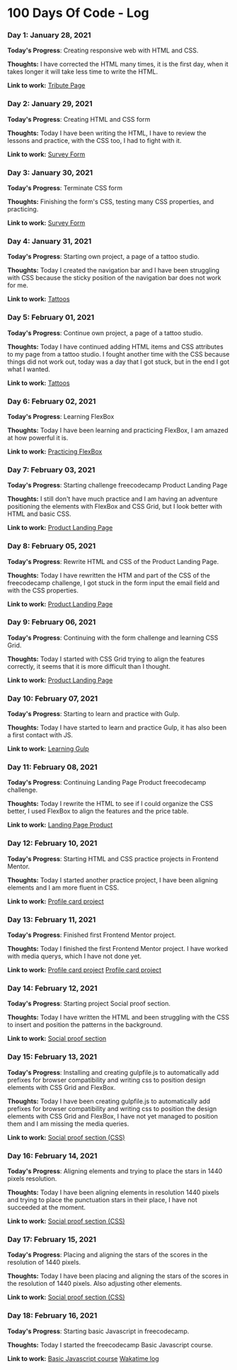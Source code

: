 # 100 Days Of Code - Log

### Day 1: January 28, 2021 

**Today's Progress**: Creating responsive web with HTML and CSS.

**Thoughts:** I have corrected the HTML many times, it is the first day, when it takes longer it will take less time to write the HTML. 

**Link to work:** [Tribute Page](https://github.com/JulioMena1981/tribute_page)



### Day 2: January 29, 2021

**Today's Progress**: Creating HTML and CSS form

**Thoughts:** Today I have been writing the HTML, I have to review the lessons and practice, with the CSS too, I had to fight with it.

**Link to work:** [Survey Form](https://github.com/JulioMena1981/Web-Design-Projects/tree/main/survey_form)



### Day 3: January 30, 2021

**Today's Progress**: Terminate CSS form

**Thoughts:** Finishing the form's CSS, testing many CSS properties, and practicing.

**Link to work:** [Survey Form](https://github.com/JulioMena1981/Web-Design-Projects/tree/main/survey_form)



### Day 4: January 31, 2021

**Today's Progress**: Starting own project, a page of a tattoo studio.

**Thoughts:** Today I created the navigation bar and I have been struggling with CSS because the sticky position of the navigation bar does not work for me.

**Link to work:** [Tattoos](https://github.com/JulioMena1981/Proyectos-de-Practica-HTML-CSS-JS/tree/main/Tattoos)



### Day 5: February 01, 2021

**Today's Progress**: Continue own project, a page of a tattoo studio.

**Thoughts:** Today I have continued adding HTML items and CSS attributes to my page from a tattoo studio. I fought another time with the CSS because things did not work out, today was a day that I got stuck, but in the end I got what I wanted. 

**Link to work:** [Tattoos](https://github.com/JulioMena1981/Proyectos-de-Practica-HTML-CSS-JS/tree/main/Tattoos)



### Day 6: February 02, 2021

**Today's Progress**: Learning FlexBox

**Thoughts:** Today I have been learning and practicing FlexBox, I am amazed at how powerful it is.  

**Link to work:** [Practicing FlexBox](https://codepen.io/juliomena1981/pen/rNWVRGZ?editors=1100)



### Day 7: February 03, 2021

**Today's Progress**: Starting challenge freecodecamp Product Landing Page

**Thoughts:** I still don't have much practice and I am having an adventure positioning the elements with FlexBox and CSS Grid, but I look better with HTML and basic CSS.  

**Link to work:** [Product Landing Page](https://codepen.io/juliomena1981/pen/oNYjqGO?editors=1100)



### Day 8: February 05, 2021

**Today's Progress**: Rewrite HTML and CSS of the Product Landing Page.

**Thoughts:** Today I have rewritten the HTM and part of the CSS of the freecodecamp challenge, I got stuck in the form input the email field and with the CSS properties. 

**Link to work:** [Product Landing Page](https://github.com/JulioMena1981/Web-Design-Projects/tree/main/Landing%20Page%20Product)



### Day 9: February 06, 2021

**Today's Progress**: Continuing with the form challenge and learning CSS Grid.

**Thoughts:** Today I started with CSS Grid trying to align the features correctly, it seems that it is more difficult than I thought.

**Link to work:** [Product Landing Page](https://codepen.io/juliomena1981/pen/oNYjqGO?editors=1100)



### Day 10: February 07, 2021

**Today's Progress**: Starting to learn and practice with Gulp.

**Thoughts:** Today I have started to learn and practice Gulp, it has also been a first contact with JS.

**Link to work:** [Learning Gulp](https://github.com/JulioMena1981/Learning-Gulp)



### Day 11: February 08, 2021

**Today's Progress**: Continuing Landing Page Product freecodecamp challenge. 

**Thoughts:** Today I rewrite the HTML to see if I could organize the CSS better, I used FlexBox to align the features and the price table. 

**Link to work:** [Landing Page Product](https://codepen.io/juliomena1981/pen/oNYjqGO?editors=1000)



### Day 12: February 10, 2021

**Today's Progress**: Starting HTML and CSS practice projects in Frontend Mentor.  

**Thoughts:** Today I started another practice project, I have been aligning elements and I am more fluent in CSS.  

**Link to work:** [Profile card project](https://github.com/JulioMena1981/JulioMena1981-FrontEnd-Mentor-Projects/tree/main/profile-card-component-main)



### Day 13: February 11, 2021

**Today's Progress**: Finished first Frontend Mentor project.   

**Thoughts:** Today I finished the first Frontend Mentor project. I have worked with media querys, which I have not done yet.   

**Link to work:** [Profile card project](https://github.com/JulioMena1981/JulioMena1981-FrontEnd-Mentor-Projects/tree/main/profile-card-component-main)
                  [Profile card project](https://profile-card-liart-ten.vercel.app/)
                  
                  


### Day 14: February 12, 2021

**Today's Progress**: Starting project Social proof section.    

**Thoughts:** Today I have written the HTML and been struggling with the CSS to insert and position the patterns in the background.    

**Link to work:** [Social proof section](https://github.com/JulioMena1981/JulioMena1981-FrontEnd-Mentor-Projects/tree/main/social-proof-section-master)




### Day 15: February 13, 2021

**Today's Progress**: Installing and creating gulpfile.js to automatically add prefixes for browser compatibility and writing css to position design elements with CSS Grid and FlexBox.     

**Thoughts:** Today I have been creating gulpfile.js to automatically add prefixes for browser compatibility and writing css to position the design elements with CSS Grid and FlexBox, I have not yet managed to position them and I am missing the media queries.     

**Link to work:** [Social proof section (CSS)](https://github.com/JulioMena1981/JulioMena1981-FrontEnd-Mentor-Projects/blob/main/social-proof-section-master/css/style.css)




### Day 16: February 14, 2021

**Today's Progress**: Aligning elements and trying to place the stars in 1440 pixels resolution. 

**Thoughts:** Today I have been aligning elements in resolution 1440 pixels and trying to place the punctuation stars in their place, I have not succeeded at the moment.     

**Link to work:** [Social proof section (CSS)](https://github.com/JulioMena1981/JulioMena1981-FrontEnd-Mentor-Projects/blob/main/social-proof-section-master/css/style.css)




### Day 17: February 15, 2021

**Today's Progress**: Placing and aligning the stars of the scores in the resolution of 1440 pixels.  

**Thoughts:** Today I have been placing and aligning the stars of the scores in the resolution of 1440 pixels. Also adjusting other elements.      

**Link to work:** [Social proof section (CSS)](https://github.com/JulioMena1981/JulioMena1981-FrontEnd-Mentor-Projects/blob/main/social-proof-section-master/css/style.css)




### Day 18: February 16, 2021

**Today's Progress**: Starting basic Javascript in freecodecamp.  

**Thoughts:** Today I started the freecodecamp Basic Javascript course.      

**Link to work:** [Basic Javascript course](https://www.freecodecamp.org/fcca19af591-c25f-4af4-a05a-7c56210906d8)
                  [Wakatime log](https://wakatime.com/@7619dd10-04a4-408c-9919-cdaeffd24d34/projects/dajedfdgsa?start=2021-02-10&end=2021-02-16)
